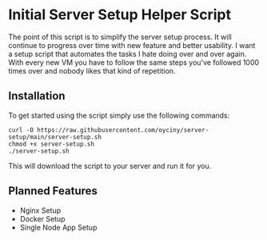 # Initial Server Setup Helper Script

The point of this script is to simplify the server setup process. It will continue to progress over time with new feature and better usability. I want a setup script that automates the tasks I hate doing over and over again. With every new VM you have to follow the same steps you've followed 1000 times over and nobody likes that kind of repetition.

## Installation
To get started using the script simply use the following commands:

```shell
curl -O https://raw.githubusercontent.com/oyciny/server-setup/main/server-setup.sh
chmod +x server-setup.sh
./server-setup.sh
```

This will download the script to your server and run it for you.

## Planned Features
 - Nginx Setup
 - Docker Setup
 - Single Node App Setup